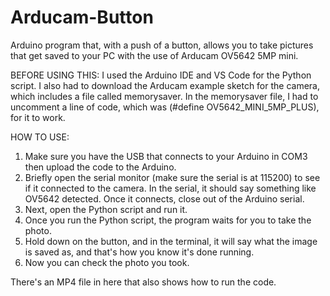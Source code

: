 # Arducam-Button
Arduino program that, with a push of a button, allows you to take pictures that get saved to your PC with the use of Arducam OV5642 5MP mini.

BEFORE USING THIS:
I used the Arduino IDE and VS Code for the Python script. I also had to download the Arducam example sketch for the camera, which includes a file called memorysaver. In the memorysaver file, I had to uncomment a line of code, which was (#define OV5642_MINI_5MP_PLUS), for it to work.

HOW TO USE:
1. Make sure you have the USB that connects to your Arduino in COM3 then upload the code to the Arduino.
2. Briefly open the serial monitor (make sure the serial is at 115200) to see if it connected to the camera. In the serial, it should say something like OV5642 detected. Once it connects, close out of the Arduino serial.
3. Next, open the Python script and run it.
4. Once you run the Python script, the program waits for you to take the photo.
5. Hold down on the button, and in the terminal, it will say what the image is saved as, and that's how you know it's done running.
6. Now you can check the photo you took.

There's an MP4 file in here that also shows how to run the code.
